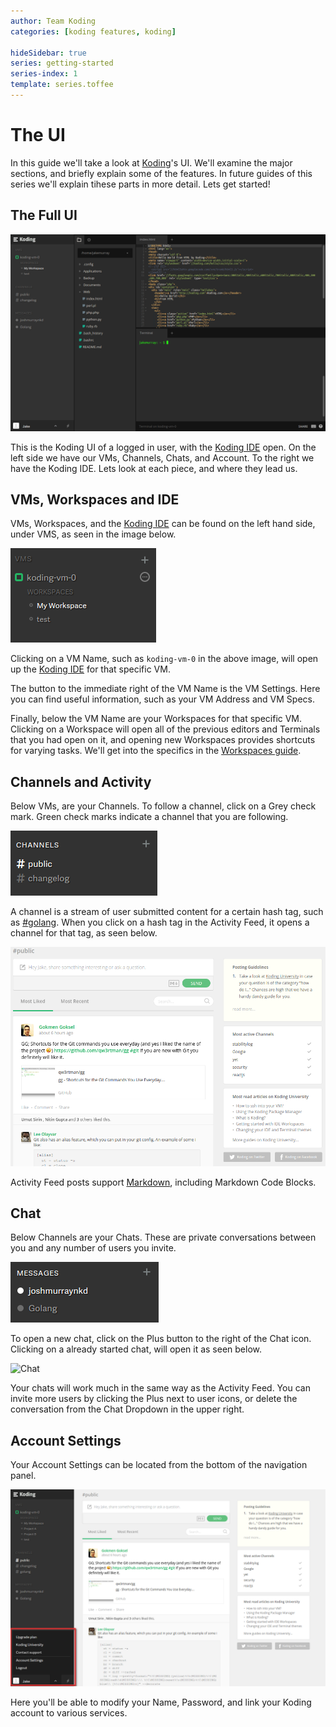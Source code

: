```yaml
---
author: Team Koding
categories: [koding features, koding]

hideSidebar: true
series: getting-started
series-index: 1
template: series.toffee
---
```


# The UI


In this guide we'll take a look at [Koding][koding]'s UI. We'll examine 
the major sections, and briefly explain some of the features. In future 
guides of this series we'll explain tihese parts in more detail. Lets get 
started!

## The Full UI

![Koding](fullthing.png)

This is the Koding UI of a logged in user, with the [Koding IDE][ide] 
open. On the left side we have our VMs, Channels, Chats, and Account. To 
the right we have the Koding IDE. Lets look at each piece, and where they 
lead us.

## VMs, Workspaces and IDE

VMs, Workspaces, and the [Koding IDE][ide] can be found on the left hand 
side, under VMS, as seen in the image below.

![Virtual Machines](vms.png)

Clicking on a VM Name, such as `koding-vm-0` in the above image, will 
open up the [Koding IDE][ide] for that specific VM.

The button to the immediate right of the VM Name is the VM Settings. Here 
you can find useful information, such as your VM Address and VM Specs.

Finally, below the VM Name are your Workspaces for that specific VM.  
Clicking on a Workspace will open all of the previous editors and 
Terminals that you had open on it, and opening new Workspaces provides 
shortcuts for varying tasks. We'll get into the specifics in the 
[Workspaces guide][workspaces].

## Channels and Activity

Below VMs, are your Channels. To follow a channel, click on a Grey check 
mark. Green check marks indicate a channel that you are following.

![Channels](channels.png)

A channel is a stream of user submitted content for a certain hash tag, 
such as [#golang](http://koding.com/Activity/Topic/golang). When you 
click on a hash tag in the Activity Feed, it opens a channel for that 
tag, as seen below.

![Activity Feed](activity.png)

Activity Feed posts support [Markdown][markdown], including Markdown Code 
Blocks.

## Chat

Below Channels are your Chats. These are private conversations between 
you and any number of users you invite.

![Chats](chats.png)

To open a new chat, click on the Plus button to the right of the Chat 
icon. Clicking on a already started chat, will open it as seen below.

![Chat](chat.png)

Your chats will work much in the same way as the Activity Feed. You can 
invite more users by clicking the Plus next to user icons, or delete the 
conversation from the Chat Dropdown in the upper right.

## Account Settings

Your Account Settings can be located from the bottom of the navigation 
panel.

![Account Settings](account-settings.png)

Here you'll be able to modify your Name, Password, and link your Koding 
account to various services.





[koding]: https:://koding.com
[ide]: guides/ide-introduction/
[workspaces]: /guides/getting-started/workspaces
[markdown]: /guides/markdown

